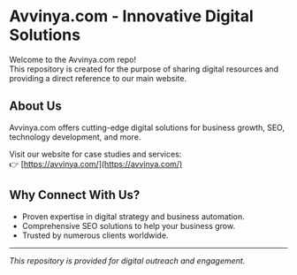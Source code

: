 # Avvinya.com - Innovative Digital Solutions

Welcome to the Avvinya.com repo!  
This repository is created for the purpose of sharing digital resources and providing a direct reference to our main website.

## About Us

Avvinya.com offers cutting-edge digital solutions for business growth, SEO, technology development, and more.

Visit our website for case studies and services:  
👉 [https://avvinya.com/](https://avvinya.com/)


## Why Connect With Us?

- Proven expertise in digital strategy and business automation.
- Comprehensive SEO solutions to help your business grow.
- Trusted by numerous clients worldwide.

---

_This repository is provided for digital outreach and engagement._  
